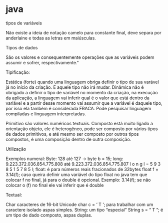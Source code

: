 # java
tipos de variáveis


Não existe a ideia de notação camelo para constante final, deve separa por anderlaine e todas as letras em maiúsculas.

Tipos de dados

São os valores e consequentemente operações que as variáveis podem assumir e sofrer, 
respectivamente."

Tipificação:

Estática (forte) quando uma linguagem obriga definir o tipo de sua varável já no início da criação. E aquele tipo não irá mudar.
Dinâmica não é obrigado a definir o tipo de variável no momento da criação, na execução da aplicação, a linguagem vai inferir qual é o valor que está dentro da variável e a partir desse momento vai assumir que a variável é daquele tipo, por isso ela também é considerada FRACA.
Pode pesquisar linguagem compiladas e linguagem interpretadas.

Primitivo são valores numéricos textuais.
Composto está muito ligado a orientação objeto, ele é heterogêneo, pode ser composto por vários tipos de dados primitivos, e até mesmo ser composto por outros tipos compostos, é uma composição dentro de outra composição.

Utilização

Exemplos numeral:
Byte: 128 até 127 -> byte b = 15;
long: 9.223.372.036.854.775.808 até 9.223.372.036.854.775.807      l o n g   l  = 5 9 3 8 5 1 5 7 8 5 l;
float: é para números reais fracionados de 32bytes       float f = 3.14(f); caso queira definir uma variável do tipo float no java tem que colocar f no final, já para o double é opcional.
Exemplo: 3.14(f);
 se não colocar o (f) no final ele vai inferir que é double


Textual:

Char caracteres de 16-bit Unicode  char c = ‘ T ‘; para trabalhar com um caractere isolado aspas simples.
String: um tipo “especial” String   s = “ T ”; é um tipo de dado composto, aspas duplas.

